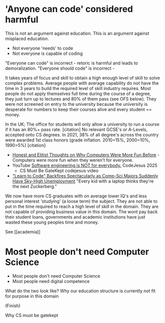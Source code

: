 'Anyone can code' considered harmful
====================================

This is not an argument against education. This is an argument against misplaced education.

* Not everyone 'needs' to code
* Not everyone is capable of coding

"Everyone can code" is incorrect - retoric is harmful and leads to demoralization.
"Everyone should code" is incorrect - 

It takes years of focus and skill to obtain a high enough level of skill to solve complex problems.
Average people with average capability do not have the time in 3 years to build the required level of skill industry requires.
Most people do not apply themselves full time during the course of a degree, they just turn up to lectures and 80% of them pass (see OFS below).
They were not screened on entry to the university because the university is desperate for numbers to keep their courses alive and every student == money.

In the UK; The office for students will only allow a university to run a course if it has an 80%+ pass rate. [citation]
No relevant GCSE's or A-Levels, accepted onto CS degrees.
In 2021, 38% of all degree's across the country were awarded 1st class honors (grade inflation. 2010=15%, 2000=10%, 1990=5%) [citation]





* [Honest and Elitist Thoughts on Why Computers Were More Fun Before](https://www.datagubbe.se/aficion/) - Computers were more fun when they weren't for everyone.
* YouTube [Software engineering is NOT for everybody.](https://www.youtube.com/watch?v=KrboWpmD1pA) CodeJesus 2025
    * CS Must Be GateKept codejesus video
* ["Learn to Code" Backfires Spectacularly as Comp-Sci Majors Suddenly Have Sky-High Unemployment](https://futurism.com/computer-science-majors-high-unemployment-rate) "Every kid with a laptop thinks they're the next Zuckerberg."



We now have more CS graduates with on average lower IQ's and less personal interest 'studying' (a loose term) the subject.
They are not able to put in the time required to reach a high level of skill in the domain. They are not capable of providing business value in this domain.
The wont pay back their student loans, governments and academic institutions have just wasted these young peoples time and money.


See [[academia]]



Most people don't need Computer Science
=======================================

* Most people don't need Computer Science
* Most people need digital competence

What do the two look like?
Why our education structure is currently not fit for purpose in this domain

(Finish)

Why CS must be gatekept